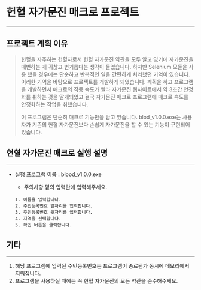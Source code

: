 # 헌혈 자가문진 매크로 프로젝트

------------

## 프로젝트 계획 이유
> 헌혈을 자주하는 헌혈자로서 헌혈 자가문진 약관을 모두 알고 있기에 자가문진을 매번하는 게 귀찮고 번거롭다는 생각이 들었습니다. 하지만 Selenium 모듈을 사용 했을 경우에는 단순하고 반복적인 일을 간편하게 처리했던 기억이 있습니다. 이러한 기억을 바탕으로 프로젝트를 개발하게 되었습니다. 계획을 하고 프로그램을 개발하면서 매크로의 작동 속도가 빨라 자가문진 웹사이트에서 약 3초간 안정화를 취하는 것을 알게되었고 결국 자가문진 매크로 프로그램에 매크로 속도를 안정화하는 작업을 취했습니다. 
>
> 이 프로그램은 단순히 매크로 기능만을 담고 있습니다. blod_v1.0.0.exe는 사용자가 기존의 헌혈 자가문진보다 손쉽게 자가문진을 할 수 있는 기능이 구현되어 있습니다.

## 헌혈 자가문진 매크로 실행 설명

------------

+ 실행 프로그램 이름 : blood_v1.0.0.exe

  + 주의사항 밑의 입력란에 입력해주세요.
  ```
  1. 이름을 입력합니다.
  2. 주민등록번호 앞자리를 입력합니다.
  3. 주민등록번호 뒷자리를 입력합니다.
  4. 지역을 선택합니다.
  5. 확인 버튼을 클릭합니다.
  ```
 
## 기타
 
------------
 
1. 해당 프로그램에 입력된 주민등록번호는 프로그램이 종료됨가 동시에 메모리에서 지워집니다.
2. 프로그램을 사용하실 때에는 꼭 헌혈 자가문진의 모든 약관을 준수해주세요.
 
